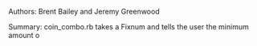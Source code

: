 Authors: Brent Bailey and Jeremy Greenwood

Summary: coin_combo.rb takes a Fixnum and tells the user the minimum amount o